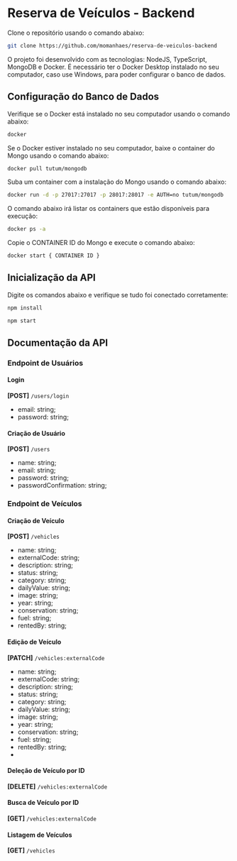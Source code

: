 # Reserva de Veículos - Backend

Clone o repositório usando o comando abaixo:

```sh
git clone https://github.com/momanhaes/reserva-de-veiculos-backend
```

O projeto foi desenvolvido com as tecnologias: NodeJS, TypeScript, MongoDB e Docker. 
É necessário ter o Docker Desktop instalado no seu computador, caso use Windows, para poder configurar o banco de dados. 

## Configuração do Banco de Dados

Verifique se o Docker está instalado no seu computador usando o comando abaixo:

```sh
docker
```

Se o Docker estiver instalado no seu computador, baixe o container do Mongo usando o comando abaixo:

```sh
docker pull tutum/mongodb
```

Suba um container com a instalação do Mongo usando o comando abaixo:

```sh
docker run -d -p 27017:27017 -p 28017:28017 -e AUTH=no tutum/mongodb
```

O comando abaixo irá listar os containers que estão disponíveis para execução:

```sh
docker ps -a
```

Copie o CONTAINER ID do Mongo e execute o comando abaixo:

```sh
docker start { CONTAINER ID }
```

## Inicialização da API

Digite os comandos abaixo e verifique se tudo foi conectado corretamente:

```sh
npm install
```

```sh
npm start
```

## Documentação da API

### Endpoint de Usuários

#### Login

**[POST]** `/users/login` 
* email: string;
* password: string;
  
#### Criação de Usuário

**[POST]** `/users` 
* name: string;
* email: string;
* password: string;
* passwordConfirmation: string;

### Endpoint de Veículos

#### Criação de Veículo

**[POST]** `/vehicles` 
* name: string;
* externalCode: string;
* description: string;
* status: string;
* category: string;
* dailyValue: string;
* image: string;
* year: string;
* conservation: string;
* fuel: string;
* rentedBy: string;

#### Edição de Veículo

**[PATCH]** `/vehicles:externalCode` 
* name: string;
* externalCode: string;
* description: string;
* status: string;
* category: string;
* dailyValue: string;
* image: string;
* year: string;
* conservation: string;
* fuel: string;
* rentedBy: string;
* 
#### Deleção de Veículo por ID

**[DELETE]** `/vehicles:externalCode`

#### Busca de Veículo por ID

**[GET]** `/vehicles:externalCode`

#### Listagem de Veículos

**[GET]** `/vehicles` 


